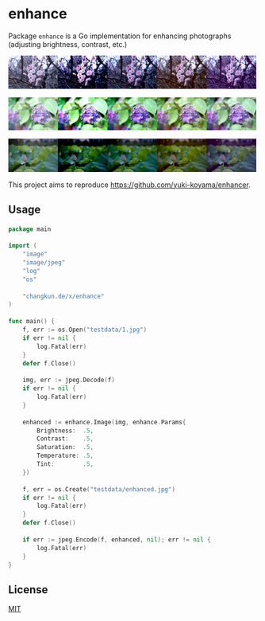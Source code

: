 # enhance

Package `enhance` is a Go implementation for enhancing photographs (adjusting brightness, contrast, etc.)


<img width="100px" src="./testdata/1/brightness-0.7.jpg"><img width="100px" src="./testdata/1/contrast-0.7.jpg"><img width="100px" src="./testdata/1/saturation-0.7.jpg"><img width="100px" src="./testdata/1/temperature-0.7.jpg"><img width="100px" src="./testdata/1/tint-0.7.jpg">

<img width="100px" src="./testdata/2/brightness-0.7.jpg"><img width="100px" src="./testdata/2/contrast-0.7.jpg"><img width="100px" src="./testdata/2/saturation-0.7.jpg"><img width="100px" src="./testdata/2/temperature-0.7.jpg"><img width="100px" src="./testdata/2/tint-0.7.jpg">

<img width="100px" src="./testdata/3/brightness-0.7.jpg"><img width="100px" src="./testdata/3/contrast-0.7.jpg"><img width="100px" src="./testdata/3/saturation-0.7.jpg"><img width="100px" src="./testdata/3/temperature-0.7.jpg"><img width="100px" src="./testdata/3/tint-0.7.jpg">

This project aims to reproduce https://github.com/yuki-koyama/enhancer.

## Usage

```go
package main

import (
	"image"
	"image/jpeg"
	"log"
	"os"

	"changkun.de/x/enhance"
)

func main() {
	f, err := os.Open("testdata/1.jpg")
	if err != nil {
		log.Fatal(err)
	}
	defer f.Close()

	img, err := jpeg.Decode(f)
	if err != nil {
		log.Fatal(err)
	}

	enhanced := enhance.Image(img, enhance.Params{
		Brightness:  .5,
		Contrast:    .5,
		Saturation:  .5,
		Temperature: .5,
		Tint:        .5,
	})

	f, err = os.Create("testdata/enhanced.jpg")
	if err != nil {
		log.Fatal(err)
	}
	defer f.Close()

	if err := jpeg.Encode(f, enhanced, nil); err != nil {
		log.Fatal(err)
	}
}
```

## License

[MIT](./LICENSE)